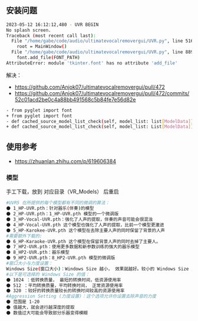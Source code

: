 ## 安装问题

```sh
2023-05-12 16:12:12,480 - UVR BEGIN
No splash screen.
Traceback (most recent call last):
  File "/home/gabe/code/audio/ultimatevocalremovergui/UVR.py", line 5161, in <module>
    root = MainWindow()
  File "/home/gabe/code/audio/ultimatevocalremovergui/UVR.py", line 889, in __init__
    font.add_file(FONT_PATH)
AttributeError: module 'tkinter.font' has no attribute 'add_file'
```

解决：

- https://github.com/Anjok07/ultimatevocalremovergui/pull/472
- https://github.com/Anjok07/ultimatevocalremovergui/pull/472/commits/52c01acd2be0c4a88bb491568c5b84fe7e56d82e

```sh
- from pyglet import font
+ from pyglet import font
- def cached_source_model_list_check(self, model_list: list[ModelData]):
+ def cached_source_model_list_check(self, model_list: List[ModelData]):
```

## 使用参考

- https://zhuanlan.zhihu.com/p/619606384

### 模型

手工下载，放到 对应目录（VR_Models） 后重启

```sh
#UVR5 在所提供的每个模型都有不同的微调的算法：
⚫ 1_HP-UVR.pth：针对器乐(伴奏)的模型
⚫ 2_HP-UVR.pth：1_HP-UVR.pth 模型的一个微调版
⚫ 3_HP-Vocal-UVR.pth：强化了人声的提取，伴奏的声音可能会很混浊
⚫ 4_HP-Vocal-UVR.pth 这个模型也强化了人声的提取，比前一个模型更激进
⚫ 5_HP-Karokee-UVR.pth 这个模型在去除主要人声的同时保留了背景的人声
#需要额外下载的:
⚫ 6_HP-Karaoke-UVR.pth 这个模型在保留背景人声的同时去掉了主要人。
⚫ 7_HP2-UVR.pth：使用更多数据和新参数训练的强大的器乐模型
⚫ 8_HP2-UVR.pth：器乐模型
⚫ 9_HP2-UVR.pth：8_HP2-UVR.pth 模型的微调版
#窗口大小与力度设置：
Windows Size(窗口大小)：Windows Size 越小， 效果就越好。较小的 Windows Size 意味着 越长的转换时间和越大的资源占用
#以下是可选择的 Windows Size 的值：
⚫ 1024 ：低转换质量， 最短的转换时间，低资源使用率
⚫ 512 ：平均转换质量，平均转换时间， 正常资源使用率
⚫ 320 ：较好的转换质量较长的转换时间较高的资源使用率
#Aggression Setting (力度设置)：这个选项允许你设置去除声音的力度
⚫ 范围是 1-20
⚫ 值越大，就会进行越深度的提取
⚫ 数值过大可能会导致部分乐器变得模糊
```

